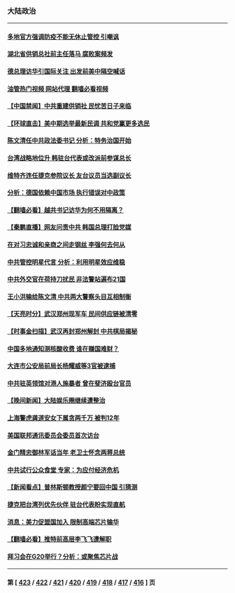 ### 大陆政治
---
#### [多地官方强调防疫不能无休止管控 引嘲讽](../../pages/ncid277/n13858596.md?11032045) 
#### [湖北省供销总社前主任落马 腐败案频发](../../pages/ncid277/n13858574.md?11032045) 
#### [德总理访华引国际关注 出发前美中隔空喊话](../../pages/ncid277/n13858611.md?11032045) 
#### [油管热门视频 网站代理 翻墙必看视频](http://132.145.103.77:81/youtube.html?11032045)
#### [【中国禁闻】中共重建供销社 民忧苦日子来临](../../pages/ncid277/n13858160.md?11032045) 
#### [【环球直击】美中期选举最新民调 共和党赢更多选民](../../pages/ncid277/n13858118.md?11032045) 
#### [陈文清任中共政法委书记 分析：特务治国开始](../../pages/ncid277/n13858478.md?11032045) 
#### [台湾战略地位升 韩驻台代表或改派前参谋总长](../../pages/ncid277/n13858456.md?11032045) 
#### [维特齐连任捷克参院议长 友台议员当选副议长](../../pages/ncid277/n13858332.md?11032045) 
#### [分析：德国依赖中国市场 执行错误对中政策](../../pages/ncid277/n13858391.md?11032045) 
#### [【翻墙必看】越共书记访华为何不用隔离？](../../pages/ncid277/n13858396.md?11032045) 
#### [【秦鹏直播】网友问责中共 韩国总理打脸党媒](../../pages/ncid277/n13858170.md?11032045) 
#### [在对习忠诚和亲商之间走钢丝 李强何去何从](../../pages/ncid277/n13858202.md?11032045) 
#### [中共管控明星代言 分析：利用明星效应维稳](../../pages/ncid277/n13858201.md?11032045) 
#### [中共外交官在荷持刀扰民 非法警站遍布21国](../../pages/ncid277/n13858096.md?11032045) 
#### [王小洪输给陈文清 中共两大警察头目互相制衡](../../pages/ncid277/n13857674.md?11032045) 
#### [【天亮时分】武汉郑州现军车 民间供应链被清零](../../pages/ncid277/n13858010.md?11032045) 
#### [【时事金扫描】武汉再封郑州解封 中共棋局揭秘](../../pages/ncid277/n13858001.md?11032045) 
#### [中国多地通知测核酸收费 谁在赚国难财？](../../pages/ncid277/n13857855.md?11032045) 
#### [大连市公安局前局长杨耀威等3官被逮捕](../../pages/ncid277/n13857658.md?11032045) 
#### [中共驻英领馆对港人施暴者 曾在斐济殴台官员](../../pages/ncid277/n13857819.md?11032045) 
#### [【晚间新闻】大陆娱乐圈继续遭整治](../../pages/ncid277/n13857785.md?11032045) 
#### [上海警虎龚道安女下属贪两千万 被判12年](../../pages/ncid277/n13857804.md?11032045) 
#### [美国联邦通讯委员会委员首次访台](../../pages/ncid277/n13857688.md?11032045) 
#### [金门精忠御林军话当年 老卫士怀念两蒋总统](../../pages/ncid277/n13857752.md?11032045) 
#### [中共试行公众食堂 专家：为应付经济危机](../../pages/ncid277/n13857649.md?11032045) 
#### [【新闻看点】普林斯顿教授颜宁要回中国 引猜测](../../pages/ncid277/n13857436.md?11032045) 
#### [捷克把台湾列优先伙伴 驻台代表盼实现直航](../../pages/ncid277/n13857566.md?11032045) 
#### [消息：美力促盟国加入 限制高端芯片输华](../../pages/ncid277/n13857530.md?11032045) 
#### [【翻墙必看】推特前高层李飞飞遭解职](../../pages/ncid277/n13857642.md?11032045) 
#### [拜习会在G20举行？分析：或聚焦芯片战](../../pages/ncid277/n13857398.md?11032045) 

---
#### 第 [ [423](./423.md?11032045) / [422](./422.md?11032045) / [421](./421.md?11032045) / [420](./420.md?11032045) / [419](./419.md?11032045) / [418](./418.md?11032045) / [417](./417.md?11032045) / [416](./416.md?11032045) ] 页

